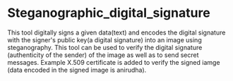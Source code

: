 # Steganographic_digital_signature

This tool digitally signs a given data(text) and encodes the digital signature with the signer's public key(a digital signature) into an image using steganography.
This tool can be used to verify the digital signature (authenticity of the sender) of the image as well as to send secret messages. 
Example X.509 certificate is added to verify the signed iamge (data encoded in the signed image is anirudha). 
